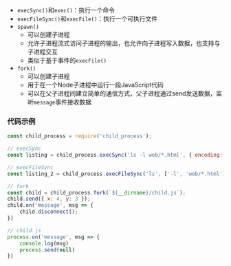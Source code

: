
- `execSync()`和`exec()`：执行一个命令
- `execFileSync()`和`execFile()`：执行一个可执行文件
- `spawn()`
	- 可以创建子进程
	- 允许子进程流式访问子进程的输出，也允许向子进程写入数据，也支持与子进程交互
	- 类似于基于事件的`execFile()`
- `fork()`
	- 可以创建子进程
	- 用于在一个Node子进程中运行一段JavaScript代码
	- 可以在父子进程间建立简单的通信方式，父子进程通过send发送数据，监听`message`事件接收数据

### 代码示例

```js
const child_process = require('child_process');

// execSync
const listing = child_process.execSync('ls -l web/*.html', { encoding: 'uft8' })

// execFileSync
const listing_2 = child_process.execFileSync('ls', ['-l', 'web/*.html'], { encoding: 'uft8' })

// fork
const child = child_process.fork(`${__dirname}/child.js`);
child.send({ x: 4, y: 3 });
child.on('message', msg => {
	child.disconnect();
})

// child.js
process.on('message', msg => {
	console.log(msg)
	process.send(null)
})
```

